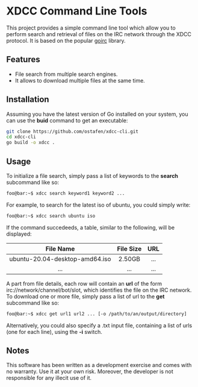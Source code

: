 <!--
  Title: xdcc-cli
  Description: A command line tool for xdcc file search and retrival.
  Author: ostafen

 <meta name="google-site-verification" content="4Rjg8YnufgHBYdLu-gAUsmJasHk03XKYhUXtRMNZdsk" />
-->

# XDCC Command Line Tools

This project provides a simple command line tool which allow you to perform search and retrieval of files on the IRC network through the XDCC protocol. It is based on the popular [goirc](https://github.com/fluffle/goirc) library.


## Features
- File search from multiple search engines.
- It allows to download multiple files at the same time.

## Installation

Assuming you have the latest version of Go installed on your system, you can use the **buid** command to get an executable:

```bash 
git clone https://github.com/ostafen/xdcc-cli.git
cd xdcc-cli
go build -o xdcc .
```

## Usage
To initialize a file search, simply pass a list of keywords to the **search** subcommand like so:

```bash
foo@bar:~$ xdcc search keyword1 keyword2 ...
```

For example, to search for the latest iso of ubuntu, you could simply write:

```bash
foo@bar:~$ xdcc search ubuntu iso
```

If the command succedeeds, a table, similar to the following, will be displayed:

| File Name | File Size | URL |
| :------: | :------: | :------: |
| ubuntu-20.04-desktop-amd64.iso | 2.50GB | ... |
| ... | ... | ... |

A part from file details, each row will contain an **url** of the form irc://network/channel/bot/slot, which identifies the file on the IRC network. 
To download one or more file, simply pass a list of url to the **get** subcommand like so:

```bash
foo@bar:~$ xdcc get url1 url2 ... [-o /path/to/an/output/directory]
```
Alternatively, you could also specify a .txt input file, containing a list of urls (one for each line), using the **-i** switch.

## Notes

This software has been written as a development exercise and comes with no warranty. Use it at your own risk.
Moreover, the developer is not responsible for any illecit use of it.